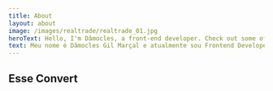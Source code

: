 ```yaml
---
title: About
layout: about
image: /images/realtrade/realtrade_01.jpg
heroText: Hello, I'm Dâmocles, a front-end developer. Check out some of my projects below.
text: Meu nome é Dâmocles Gil Marçal e atualmente sou Frontend Developer na Daxplace, além de ser um viciado em jogos. Já passei por empresas como Actuar, Conexão, Sage e Pão de Açucar. Cursei Tecnologia de Informação no SENAC - Goiás no ano de 2015. E por que eu trabalho com web agora? Ah... porque web é incrível e a facilidade em aprender cada dia mais, me deixa feliz com a escolha que fiz. Eu amo trabalhar em equipe e sou bem comunicativo. No meu tempo livre, gosto de sair e competir com meus amigos.
---
```


## Esse Convert
